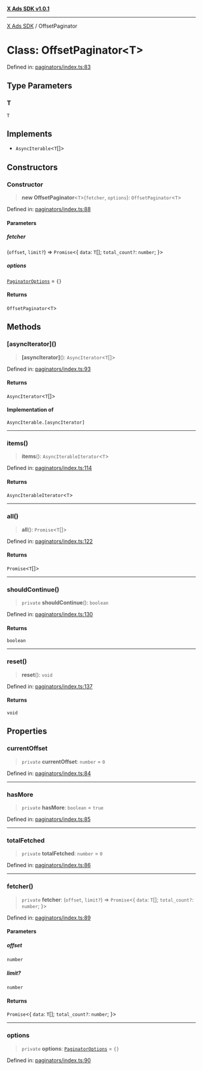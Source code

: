 [**X Ads SDK v1.0.1**](../README.md)

***

[X Ads SDK](../globals.md) / OffsetPaginator

# Class: OffsetPaginator\<T\>

Defined in: [paginators/index.ts:83](https://github.com/kage1020/x-ads-sdk/blob/main/src/paginators/index.ts#L83)

## Type Parameters

### T

`T`

## Implements

- `AsyncIterable`\<`T`[]\>

## Constructors

### Constructor

> **new OffsetPaginator**\<`T`\>(`fetcher`, `options`): `OffsetPaginator`\<`T`\>

Defined in: [paginators/index.ts:88](https://github.com/kage1020/x-ads-sdk/blob/main/src/paginators/index.ts#L88)

#### Parameters

##### fetcher

(`offset`, `limit?`) => `Promise`\<\{ `data`: `T`[]; `total_count?`: `number`; \}\>

##### options

[`PaginatorOptions`](../interfaces/PaginatorOptions.md) = `{}`

#### Returns

`OffsetPaginator`\<`T`\>

## Methods

### \[asyncIterator\]()

> **\[asyncIterator\]**(): `AsyncIterator`\<`T`[]\>

Defined in: [paginators/index.ts:93](https://github.com/kage1020/x-ads-sdk/blob/main/src/paginators/index.ts#L93)

#### Returns

`AsyncIterator`\<`T`[]\>

#### Implementation of

`AsyncIterable.[asyncIterator]`

***

### items()

> **items**(): `AsyncIterableIterator`\<`T`\>

Defined in: [paginators/index.ts:114](https://github.com/kage1020/x-ads-sdk/blob/main/src/paginators/index.ts#L114)

#### Returns

`AsyncIterableIterator`\<`T`\>

***

### all()

> **all**(): `Promise`\<`T`[]\>

Defined in: [paginators/index.ts:122](https://github.com/kage1020/x-ads-sdk/blob/main/src/paginators/index.ts#L122)

#### Returns

`Promise`\<`T`[]\>

***

### shouldContinue()

> `private` **shouldContinue**(): `boolean`

Defined in: [paginators/index.ts:130](https://github.com/kage1020/x-ads-sdk/blob/main/src/paginators/index.ts#L130)

#### Returns

`boolean`

***

### reset()

> **reset**(): `void`

Defined in: [paginators/index.ts:137](https://github.com/kage1020/x-ads-sdk/blob/main/src/paginators/index.ts#L137)

#### Returns

`void`

## Properties

### currentOffset

> `private` **currentOffset**: `number` = `0`

Defined in: [paginators/index.ts:84](https://github.com/kage1020/x-ads-sdk/blob/main/src/paginators/index.ts#L84)

***

### hasMore

> `private` **hasMore**: `boolean` = `true`

Defined in: [paginators/index.ts:85](https://github.com/kage1020/x-ads-sdk/blob/main/src/paginators/index.ts#L85)

***

### totalFetched

> `private` **totalFetched**: `number` = `0`

Defined in: [paginators/index.ts:86](https://github.com/kage1020/x-ads-sdk/blob/main/src/paginators/index.ts#L86)

***

### fetcher()

> `private` **fetcher**: (`offset`, `limit?`) => `Promise`\<\{ `data`: `T`[]; `total_count?`: `number`; \}\>

Defined in: [paginators/index.ts:89](https://github.com/kage1020/x-ads-sdk/blob/main/src/paginators/index.ts#L89)

#### Parameters

##### offset

`number`

##### limit?

`number`

#### Returns

`Promise`\<\{ `data`: `T`[]; `total_count?`: `number`; \}\>

***

### options

> `private` **options**: [`PaginatorOptions`](../interfaces/PaginatorOptions.md) = `{}`

Defined in: [paginators/index.ts:90](https://github.com/kage1020/x-ads-sdk/blob/main/src/paginators/index.ts#L90)
